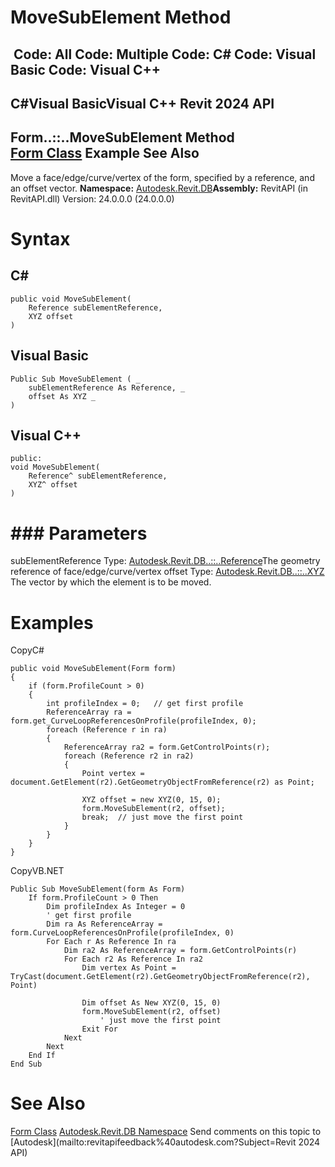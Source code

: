# MoveSubElement Method

﻿
 Code: All Code: Multiple Code: C# Code: Visual Basic Code: Visual C++   
---  
C#Visual BasicVisual C++
Revit 2024 API  
---  
Form..::..MoveSubElement Method   
[Form Class](49f6ae4c-1629-98ef-d9a9-799bb1fd43ec.md "Form Class") Example See Also  
---  
Move a face/edge/curve/vertex of the form, specified by a reference, and an offset vector.
**Namespace:** [Autodesk.Revit.DB](87546ba7-461b-c646-cbb1-2cb8f5bff8b2.md "Autodesk.Revit.DB Namespace")**Assembly:** RevitAPI (in RevitAPI.dll) Version: 24.0.0.0 (24.0.0.0)
# Syntax
C#  
---  
```text
public void MoveSubElement(
	Reference subElementReference,
	XYZ offset
)
```
  
Visual Basic  
---  
```text
Public Sub MoveSubElement ( _
	subElementReference As Reference, _
	offset As XYZ _
)
```
  
Visual C++  
---  
```text
public:
void MoveSubElement(
	Reference^ subElementReference, 
	XYZ^ offset
)
```
  
# ### Parameters
subElementReference
    Type: [Autodesk.Revit.DB..::..Reference](d28155ae-817b-1f31-9c3f-c9c6a28acc0d.md "Reference Class")The geometry reference of face/edge/curve/vertex
offset
    Type: [Autodesk.Revit.DB..::..XYZ](c2fd995c-95c0-58fb-f5de-f3246cbc5600.md "XYZ Class") The vector by which the element is to be moved.
# Examples
CopyC#
```text
public void MoveSubElement(Form form)
{
    if (form.ProfileCount > 0)
    {
        int profileIndex = 0;   // get first profile
        ReferenceArray ra = form.get_CurveLoopReferencesOnProfile(profileIndex, 0);
        foreach (Reference r in ra)
        {
            ReferenceArray ra2 = form.GetControlPoints(r);
            foreach (Reference r2 in ra2)
            {
                Point vertex = document.GetElement(r2).GetGeometryObjectFromReference(r2) as Point;

                XYZ offset = new XYZ(0, 15, 0);
                form.MoveSubElement(r2, offset);
                break;  // just move the first point
            }
        }
    }
}
```

CopyVB.NET
```text
Public Sub MoveSubElement(form As Form)
    If form.ProfileCount > 0 Then
        Dim profileIndex As Integer = 0
        ' get first profile
        Dim ra As ReferenceArray = form.CurveLoopReferencesOnProfile(profileIndex, 0)
        For Each r As Reference In ra
            Dim ra2 As ReferenceArray = form.GetControlPoints(r)
            For Each r2 As Reference In ra2
                Dim vertex As Point = TryCast(document.GetElement(r2).GetGeometryObjectFromReference(r2), Point)

                Dim offset As New XYZ(0, 15, 0)
                form.MoveSubElement(r2, offset)
                    ' just move the first point
                Exit For
            Next
        Next
    End If
End Sub
```

# See Also
[Form Class](49f6ae4c-1629-98ef-d9a9-799bb1fd43ec.md "Form Class")
[Autodesk.Revit.DB Namespace](87546ba7-461b-c646-cbb1-2cb8f5bff8b2.md "Autodesk.Revit.DB Namespace")
Send comments on this topic to [Autodesk](mailto:revitapifeedback%40autodesk.com?Subject=Revit 2024 API)